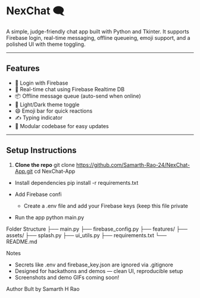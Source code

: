 # NexChat 🗨️

A simple, judge-friendly chat app built with Python and Tkinter. It supports Firebase login, real-time messaging, offline queueing, emoji support, and a polished UI with theme toggling.

---

## Features

- 🔐 Login with Firebase  
- 💬 Real-time chat using Firebase Realtime DB  
- 📦 Offline message queue (auto-send when online)  
- 🎨 Light/Dark theme toggle  
- 😄 Emoji bar for quick reactions  
- ✍️ Typing indicator  
- 🧱 Modular codebase for easy updates

---

## Setup Instructions

1. **Clone the repo**
   git clone https://github.com/Samarth-Rao-24/NexChat-App.git
   cd NexChat-App

- Install dependencies
    pip install -r requirements.txt

- Add Firebase confi
    - Create a .env file and add your Firebase keys (keep this file private

- Run the app
    python main.py

Folder Structure
    ├── main.py
    ├── firebase_config.py
    ├── features/
    ├── assets/
    ├── splash.py
    ├── ui_utils.py
    ├── requirements.txt
    └── README.md


Notes

- Secrets like .env and firebase_key.json are ignored via .gitignore
- Designed for hackathons and demos — clean UI, reproducible setup
- Screenshots and demo GIFs coming soon!


Author
    Bult by Samarth H Rao